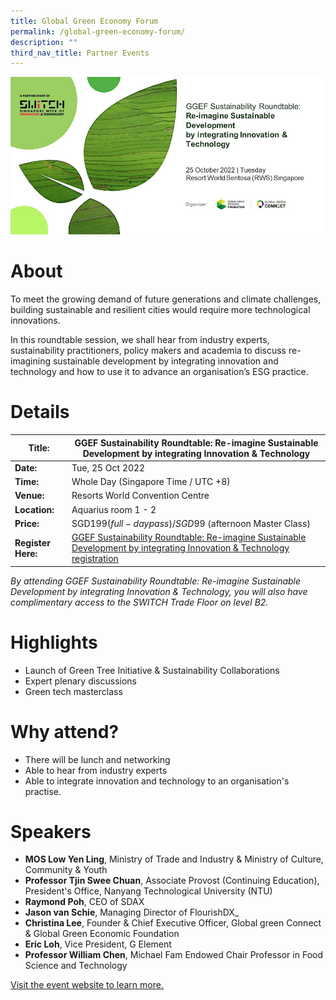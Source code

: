 ```yaml
---
title: Global Green Economy Forum
permalink: /global-green-economy-forum/
description: ""
third_nav_title: Partner Events
---
```

![GGEF SWITCH 2022](/images/GGEF.jpg)
# About
To meet the growing demand of future generations and climate challenges, building sustainable and resilient cities would require more technological innovations. 

In this roundtable session, we shall hear from industry experts, sustainability practitioners, policy makers and academia to discuss re-imagining sustainable development by integrating innovation and technology and how to use it to advance an organisation’s ESG practice.

# Details

| **Title:** | **GGEF Sustainability Roundtable: Re-imagine Sustainable Development by integrating Innovation & Technology** |
| -------- | -------- |
|**Date:** | Tue, 25 Oct 2022 |
| **Time:** | Whole Day (Singapore Time / UTC +8) |
|**Venue:** | Resorts World Convention Centre |
|**Location:** | Aquarius room 1 - 2 |
|**Price:** | SGD$199 (full-day pass) / SGD$99 (afternoon Master Class) |
|**Register Here:** | [GGEF Sustainability Roundtable: Re-imagine Sustainable Development by integrating Innovation & Technology registration](https://ggefsustainabilityroundtable.eventbrite.sg )

*By attending GGEF Sustainability Roundtable: Re-imagine Sustainable Development by integrating Innovation & Technology, you will also have complimentary access to the SWITCH Trade Floor on level B2.*

# Highlights
*   Launch of Green Tree Initiative & Sustainability Collaborations 
*   Expert plenary discussions
*   Green tech masterclass 


# Why attend?
* There will be lunch and networking 
* Able to hear from industry experts 
* Able to integrate innovation and technology to an organisation's practise.

# Speakers
*   **MOS Low Yen Ling**, Ministry of Trade and Industry & Ministry of Culture, Community & Youth
*   **Professor Tjin Swee Chuan**, Associate Provost (Continuing Education), President's Office, Nanyang Technological University (NTU)
*   **Raymond Poh**, CEO of SDAX
*   **Jason van Schie**, Managing Director of FlourishDX_
* **Christina Lee**, Founder & Chief Executive Officer, Global green Connect & Global Green Economic Foundation
* **Eric Loh**, Vice President, G Element
* **Professor William Chen**, Michael Fam Endowed Chair Professor in Food Science and Technology

[Visit the event website to learn more.](www.ggef.com/roundtable )